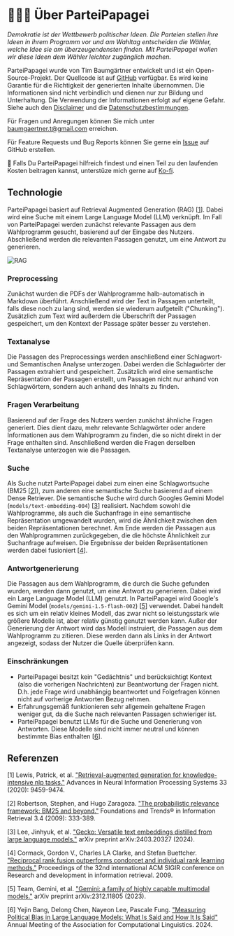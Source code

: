 # 🧑🏼‍💻 Über ParteiPapagei
_Demokratie ist der Wettbewerb politischer Ideen. Die Parteien stellen ihre Ideen in ihrem Programm vor und am Wahltag entscheiden die Wähler, welche Idee sie am überzeugendensten finden. Mit ParteiPapagei wollen wir diese Ideen dem Wähler leichter zugänglich machen._


ParteiPapagei wurde von Tim Baumgärtner entwickelt und ist ein Open-Source-Projekt. Der Quellcode ist auf [GitHub](https://github.com/timbmg/ParteiPapagei) verfügbar. Es wird keine Garantie für die Richtigkeit der generierten Inhalte übernommen. Die Informationen sind nicht verbindlich und dienen nur zur Bildung und Unterhaltung. Die Verwendung der Informationen erfolgt auf eigene Gefahr. Siehe auch den [Disclaimer](/disclaimer) und die [Datenschutzbestimmungen](/data-protection).

Für Fragen und Anregungen können Sie mich unter [baumgaertner.t@gmail.com](mailto:baumgaertner.t@gmail.com) erreichen.

Für Feature Requests und Bug Reports können Sie gerne ein [Issue](https://github.com/timbmg/ParteiPapagei/issues) auf GitHub erstellen.

🤲 Falls Du ParteiPapagei hilfreich findest und einen Teil zu den laufenden Kosten beitragen kannst, unterstüze mich gerne auf [Ko-fi](https://ko-fi.com/timbmg).

## Technologie
ParteiPapagei basiert auf Retrieval Augmented Generation (RAG) [[1](#refRAG)]. Dabei wird eine Suche mit einem Large Language Model (LLM) verknüpft. Im Fall von ParteiPapagei werden zunächst relevante Passagen aus dem Wahlprogramm gesucht, basierend auf der Eingabe des Nutzers. Abschließend werden die relevanten Passagen genutzt, um eine Antwort zu generieren.

![RAG](./rag.png)

### Preprocessing
Zunächst wurden die PDFs der Wahlprogramme halb-automatisch in Markdown überführt. Anschließend wird der Text in Passagen unterteilt, falls diese noch zu lang sind, werden sie wiederum aufgeteilt ("Chunking"). Zusätzlich zum Text wird außerdem die Überschrift der Passagen gespeichert, um den Kontext der Passage später besser zu verstehen.

### Textanalyse
Die Passagen des Preprocessings werden anschließend einer Schlagwort- und Semantischen Analyse unterzogen. Dabei werden die Schlagwörter der Passagen extrahiert und gespeichert. Zusätzlich wird eine semantische Repräsentation der Passagen erstellt, um Passagen nicht nur anhand von Schlagwörtern, sondern auch anhand des Inhalts zu finden.

### Fragen Verarbeitung
Basierend auf der Frage des Nutzers werden zunächst ähnliche Fragen generiert. Dies dient dazu, mehr relevante Schlagwörter oder andere Informationen aus dem Wahlprogramm zu finden, die so nicht direkt in der Frage enthalten sind. Anschließend werden die Fragen derselben Textanalyse unterzogen wie die Passagen.

### Suche
Als Suche nutzt ParteiPapagei dabei zum einen eine Schlagwortsuche (BM25 [[2](#refBM25)]), zum anderen eine semantische Suche basierend auf einem Dense Retriever. Die semantische Suche wird durch Googles Gemini Model (`models/text-embedding-004`) [[3](#refGecko)] realisiert. 
Nachdem sowohl die Wahlprogramme, als auch die Suchanfrage in eine semantische Repräsentation umgewandelt wurden, wird die Ähnlichkeit zwischen den beiden Repräsentationen berechnet. Am Ende werden die Passagen aus den Wahlprogrammen zurückgegeben, die die höchste Ähnlichkeit zur Suchanfrage aufweisen. Die Ergebnisse der beiden Repräsentationen werden dabei fusioniert [[4](#refRR)].


### Antwortgenerierung
Die Passagen aus dem Wahlprogramm, die durch die Suche gefunden wurden, werden dann genutzt, um eine Antwort zu generieren. Dabei wird ein Large Language Model (LLM) genutzt. In ParteiPapagei wird Google's Gemini Model (`models/gemini-1.5-flash-002`) [[5](#refGemini)] verwendet. Dabei handelt es sich um ein relativ kleines Modell, das zwar nicht so leistungsstark wie größere Modelle ist, aber relativ günstig genutzt werden kann. Außer der Generierung der Antwort wird das Modell instruiert, die Passagen aus dem Wahlprogramm zu zitieren. Diese werden dann als Links in der Antwort angezeigt, sodass der Nutzer die Quelle überprüfen kann.

### Einschränkungen
- ParteiPapagei besitzt kein "Gedächtnis" und berücksichtigt Kontext (also die vorherigen Nachrichten) zur Beantwortung der Fragen nicht. D.h. jede Frage wird unabhängig beantwortet und Folgefragen können nicht auf vorherige Antworten Bezug nehmen.
- Erfahrungsgemäß funktionieren sehr allgemein gehaltene Fragen weniger gut, da die Suche nach relevanten Passagen schwieriger ist.
- ParteiPapagei benutzt LLMs für die Suche und Generierung von Antworten. Diese Modelle sind nicht immer neutral und können bestimmte Bias enthalten [[6](refBias)].

## Referenzen

<a name="refRAG"></a>[1] Lewis, Patrick, et al. ["Retrieval-augmented generation for knowledge-intensive nlp tasks."](https://proceedings.neurips.cc/paper_files/paper/2020/file/6b493230205f780e1bc26945df7481e5-Paper.pdf) Advances in Neural Information Processing Systems 33 (2020): 9459-9474.

<a name="refBM25"></a>[2] Robertson, Stephen, and Hugo Zaragoza. ["The probabilistic relevance framework: BM25 and beyond."](https://www.staff.city.ac.uk/~sbrp622/papers/foundations_bm25_review.pdf) Foundations and Trends® in Information Retrieval 3.4 (2009): 333-389.

<a name="refGecko"></a>[3] Lee, Jinhyuk, et al. ["Gecko: Versatile text embeddings distilled from large language models."](https://arxiv.org/pdf/2403.20327) arXiv preprint arXiv:2403.20327 (2024).

<a name="refRR"></a>[4] Cormack, Gordon V., Charles LA Clarke, and Stefan Buettcher. ["Reciprocal rank fusion outperforms condorcet and individual rank learning methods."](https://dl.acm.org/doi/pdf/10.1145/1571941.1572114) Proceedings of the 32nd international ACM SIGIR conference on Research and development in information retrieval. 2009.

<a name="refGemini"></a>[5] Team, Gemini, et al. ["Gemini: a family of highly capable multimodal models."](https://arxiv.org/pdf/2312.11805) arXiv preprint arXiv:2312.11805 (2023).

<a name="refBias"></a>[6] Yejin Bang, Delong Chen, Nayeon Lee, Pascale Fung. ["Measuring Political Bias in Large Language Models: What Is Said and How It Is Said"](https://aclanthology.org/2024.acl-long.600/) Annual Meeting of the Association for Computational Linguistics. 2024.
